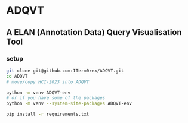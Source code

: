 # ADQVT

## A ELAN (Annotation Data) Query Visualisation Tool

### setup

```bash
git clone git@github.com:ITerm0rex/ADQVT.git
cd ADQVT
# move/copy HCI-2023 into ADQVT

python -m venv ADQVT-env
# or if you have some of the packages
python -m venv --system-site-packages ADQVT-env

pip install -r requirements.txt
```

